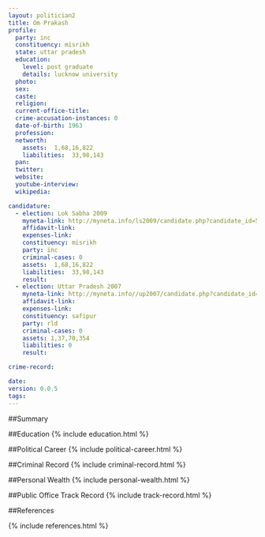 ```yaml
---
layout: politician2
title: Om Prakash
profile: 
  party: inc
  constituency: misrikh
  state: uttar pradesh
  education: 
    level: post graduate
    details: lucknow university
  photo: 
  sex: 
  caste: 
  religion: 
  current-office-title: 
  crime-accusation-instances: 0
  date-of-birth: 1963
  profession: 
  networth: 
    assets:  1,68,16,822
    liabilities:  33,98,143
  pan: 
  twitter: 
  website: 
  youtube-interview: 
  wikipedia: 

candidature: 
  - election: Lok Sabha 2009
    myneta-link: http://myneta.info/ls2009/candidate.php?candidate_id=5531
    affidavit-link: 
    expenses-link: 
    constituency: misrikh 
    party: inc
    criminal-cases: 0
    assets:  1,68,16,822
    liabilities:  33,98,143
    result:  
  - election: Uttar Pradesh 2007
    myneta-link: http://myneta.info//up2007/candidate.php?candidate_id=994
    affidavit-link: 
    expenses-link: 
    constituency: safipur 
    party: rld
    criminal-cases: 0
    assets: 1,37,70,354
    liabilities: 0
    result:  

crime-record: 

date: 
version: 0.0.5
tags: 
---
```

##Summary


##Education
{% include education.html %}


##Political Career
{% include political-career.html %}


##Criminal Record
{% include criminal-record.html %}


##Personal Wealth
{% include personal-wealth.html %}


##Public Office Track Record
{% include track-record.html %}


##References


{% include references.html %}